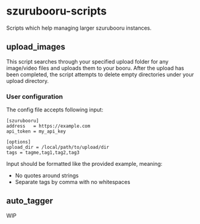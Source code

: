 # szurubooru-scripts
Scripts which help managing larger szurubooru instances.

## upload_images
This script searches through your specified upload folder for any image/video files and uploads them to your booru.
After the upload has been completed, the script attempts to delete empty directories under your upload directory.

### User configuration
The config file accepts following input:
```
[szurubooru]
address   = https://example.com
api_token = my_api_key

[options]
upload_dir = /local/path/to/upload/dir
tags = tagme,tag1,tag2,tag3
```
Input should be formatted like the provided example, meaning:
* No quotes around strings
* Separate tags by comma with no whitespaces

## auto_tagger
WIP
